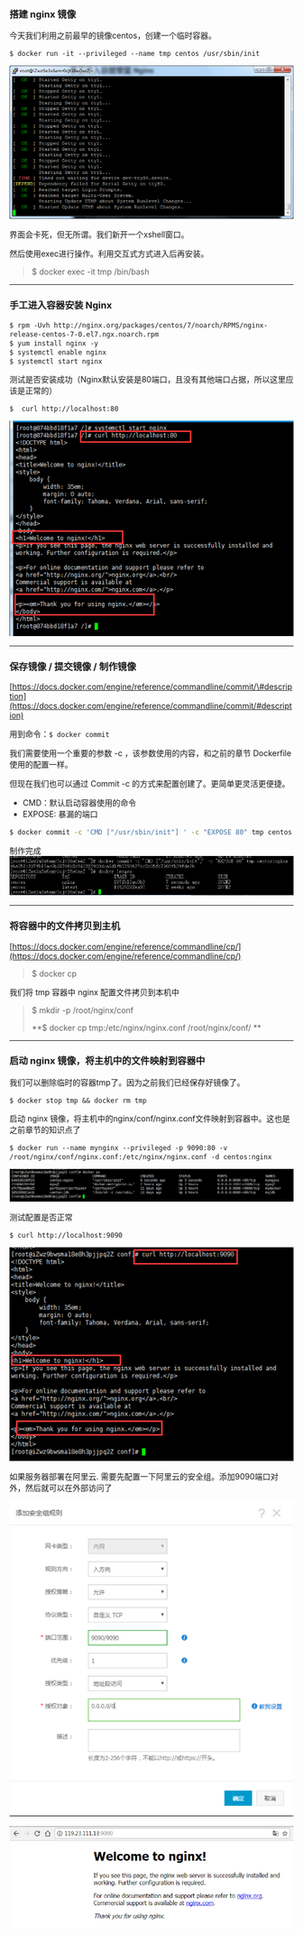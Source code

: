 ### 搭建 nginx 镜像

今天我们利用之前最早的镜像centos，创建一个临时容器。

```
$ docker run -it --privileged --name tmp centos /usr/sbin/init
```

![](/assets/axczxaddgfgimport.png)

界面会卡死，但无所谓。我们新开一个xshell窗口。

然后使用exec进行操作。利用交互式方式进入后再安装。

> $ docker exec -it tmp /bin/bash

---

### 手工进入容器安装 Nginx

```
$ rpm -Uvh http://nginx.org/packages/centos/7/noarch/RPMS/nginx-release-centos-7-0.el7.ngx.noarch.rpm
$ yum install nginx -y
$ systemctl enable nginx
$ systemctl start nginx
```

测试是否安装成功（Nginx默认安装是80端口，且没有其他端口占据，所以这里应该是正常的）

```
$  curl http://localhost:80
```

![](/assets/L@KWO]3_JC~N%28]ENUNWU_%28S.png)

---

### 保存镜像 / 提交镜像 / 制作镜像

[https://docs.docker.com/engine/reference/commandline/commit/\#description](https://docs.docker.com/engine/reference/commandline/commit/#description)

用到命令：`$ docker commit`

我们需要使用一个重要的参数 -c ，该参数使用的内容，和之前的章节 Dockerfile 使用的配置一样。

但现在我们也可以通过 Commit -c 的方式来配置创建了。更简单更灵活更便捷。

* CMD：默认启动容器使用的命令
* EXPOSE: 暴漏的端口

```bash
$ docker commit -c 'CMD ["/usr/sbin/init"] ' -c "EXPOSE 80" tmp centos:nginx
```

制作完成![](/assets/azxvxcvcsadsdfimport.png)

---

### 将容器中的文件拷贝到主机

[https://docs.docker.com/engine/reference/commandline/cp/](https://docs.docker.com/engine/reference/commandline/cp/)

> $ docker cp

我们将 tmp 容器中 nginx 配置文件拷贝到本机中

> $ mkdir -p /root/nginx/conf 
>
> **$ docker cp tmp:/etc/nginx/nginx.conf   /root/nginx/conf/
**

---

### 启动 nginx 镜像，将主机中的文件映射到容器中

我们可以删除临时的容器tmp了。因为之前我们已经保存好镜像了。

```
$ docker stop tmp && docker rm tmp
```

启动 nginx 镜像，将主机中的nginx/conf/nginx.conf文件映射到容器中。这也是之前章节的知识点了

```
$ docker run --name mynginx --privileged -p 9090:80 -v /root/nginx/conf/nginx.conf:/etc/nginx/nginx.conf -d centos:nginx
```

![](/assets/1649534524import.png)

测试配置是否正常

```
$ curl http://localhost:9090
```

![](/assets/146457568768import.png)

如果服务器部署在阿里云. 需要先配置一下阿里云的安全组。添加9090端口对外，然后就可以在外部访问了

![](/assets/121363575678import.png)

![](/assets/312312213231123import.png)

